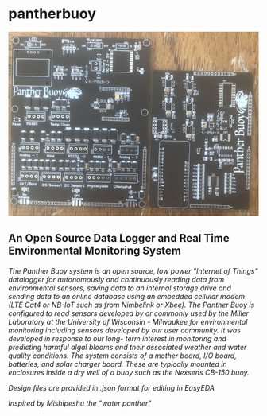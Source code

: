 # pantherbuoy


![Alt text](Images/PantherBuoy.png?raw=true "Title")

<h2>An Open Source Data Logger and Real Time Environmental Monitoring System

<h6>The Panther Buoy system is an open source, low power "Internet of Things" datalogger for autonomously and continuously reading data from environmental sensors, saving data to an internal storage drive and sending data to an online database using an embedded cellular modem (LTE Cat4 or NB-IoT such as from Nimbelink or Xbee). The Panther Buoy is configured to read sensors developed by or commonly used by the Miller Laboratory at the University of Wisconsin - Milwaukee for environmental monitoring including sensors developed by our user community.  It was developed in response to our long- term interest in monitoring and predicting harmful algal blooms and their associated weather and water quality conditions. The system consists of a mother board, I/O board, batteries, and solar charger board. These are typically mounted in enclosures inside a dry well of a buoy such as the Nexsens CB-150 buoy. 

  
Design files are provided in .json format for editing in EasyEDA
  
<h9>Inspired by Mishipeshu the "water panther" 

